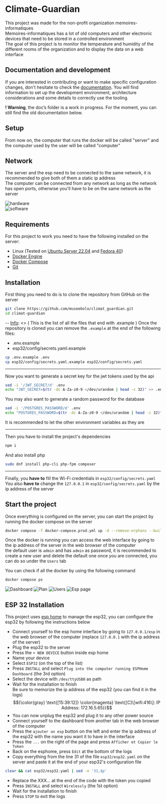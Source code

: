 [Info]: <> (
	All the information that are likely to need to be updated have a comment above them like this one
)
# Climate-Guardian
This project was made for the non-profit organization memoires-informatiques\
Memoires-informatiques has a lot of old computers and other electronic devices that need to be stored in a controlled environment\
The goal of this project is to monitor the temperature and humidity of the different rooms of the organization and to display the data on a web interface

## Documentation and development

If you are interested in contributing or want to make specific configuration changes,
don't hesitate to check the [documentation](./docs). You will find information
to set up the development environment, architecture considerations and some details
to correctly use the tooling.

**! Warning**, the doc’s folder is a work in progress.
For the moment, you can still find the old documentation below.

## Setup
From now on, the computer that runs the docker will be called "server" and
the computer used by the user will be called "computer"

## Network
The server and the esp need to be connected to the same network, it is recommended to give both of them a static ip address\
The computer can be connected from any network as long as the network has open ports, otherwise you'll have to be on the same network as the server

![hardware](/.assets/hardware-diagram.png)\
![software](/.assets/software-diagram.png)

## Requirements
For this project to work you need to have the following installed on the server:
- Linux (Tested on [Ubuntu Server 22.04](https://ubuntu.com/download/server) and [Fedora 40](https://fedoraproject.org/workstation/download))
- [Docker Engine](https://docs.docker.com/engine/install/ubuntu/)
- [Docker Compose](https://docs.docker.com/compose/install/)
- [Git](https://git-scm.com/book/en/v2/Getting-Started-Installing-Git)

## Installation
First thing you need to do is to clone the repository from GitHub on the server
```bash
git clone https://github.com/museebolo/climat_guardian.git
cd climat-guardian
```

--
[Info]: <> (
	This is the list of all the files that end with .example
)
Once the repository is cloned you can remove the `.example` at the end of the following files:
- .env.example
- esp32/config/secrets.yaml.example
```bash
cp .env.example .env
cp esp32/config/secrets.yaml.example esp32/config/secrets.yaml
```

---
Now you want to generate a secret key for the jwt tokens used by the api
```bash
sed -i '/JWT_SECRET/d' .env
echo "JWT_SECRET=$(tr -dc A-Za-z0-9 </dev/urandom | head -c 32)" >> .env
```

You may also want to generate a random password for the database
```bash
sed -i '/POSTGRES_PASSWORD/d' .env
echo "POSTGRES_PASSWORD=$(tr -dc A-Za-z0-9 </dev/urandom | head -c 32)" >> .env
```

It is recommended to let the other environment variables as they are

---
Then you have to install the project's dependencies
```bash
npm i
```

And also install php
```bash
sudo dnf install php-cli php-fpm composer
```

---
Finally, you **have to** fill the Wi-Fi credentials in `esp32/config/secrets.yaml`\
You also **have to** change the `127.0.0.1` in `esp32/config/secrets.yaml` by the ip address of the server

## Start the project
Once everything is configured on the server, you can start the project by running the docker compose on the server
```bash
docker compose -f docker-compose.prod.yml up -d --remove-orphans --build
```
Once the docker is running you can access the web interface by going to the ip address of the server in the web browser of the computer\
the default user is `admin` and has `admin` as password, it is recommended to create a new user and delete the default one once you are connected, you can do so under the ``Users`` tab

You can check if all the docker by using the following command
```bash
docker compose ps
```

![Dashboard](/.assets/dashboard.png)
![Plan](/.assets/plan.png)
![Users](/.assets/users.png)
![Esp page](/.assets/esp.png)

## ESP 32 Installation
This project uses [esp home](https://github.com/esphome/esphome) to manage the esp32, you can configure the esp32 by following the instructions below
- Connect yourself to the esp home interface by going to `127.0.0.1/esp` in the web browser of the computer (replace `127.0.0.1` with the ip address of the server)
- Plug the esp32 to the server
- Press the `+ NEW DEVICE` button inside esp home
- Name your device
- Select `ESP32` (on the top of the list)
- Press `INSTALL` and select `Plug into the computer running ESPHome Dashboard` (the 3rd option)
- Select the device with ``/dev/ttyUSB0`` as path
- Wait for the installation to finish\
Be sure to memorize the ip address of the esp32 (you can find it in the logs)
$${\color{gray} \text{[15:39:12]} \color{magenta} \text{[C]\[wifi:416\]:   IP Address: 172.16.5.65}}$$
- You can now unplug the esp32 and plug it to any other power source
- Connect yourself to the dashboard from another tab in the web browser of the computer
- Press the ``ajouter un esp`` button on the left and enter the ip address of the esp32 with the name you want it to have in the interface
- Press the ``...`` on the right of the page and press ``Afficher et Copier le Token``
- Back on the esphome, press `Edit` at the bottom of the logs
- Copy everything from the line 31 of the file `esp32/esp32.yaml` on the server and paste it at the end of your esp32's configuration file
```bash
clear && cat esp32/esp32.yaml | sed -n '31,$p'
```
- Replace the XXX... at the end of the code with the token you copied
- Press `INSTALL` and select `Wirelessly` (the 1st option)
- Wait for the installation to finish
- Press `STOP` to exit the logs

